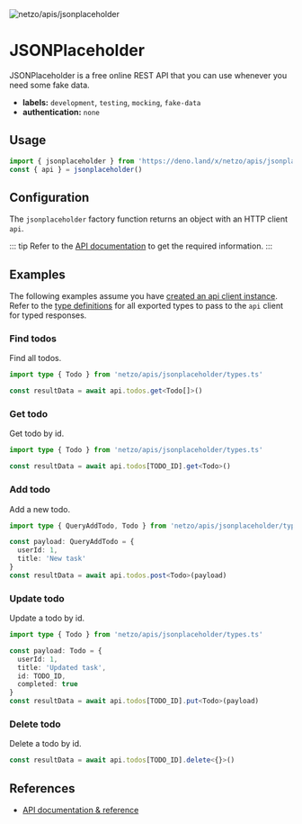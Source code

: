 <img src="https://raw.githubusercontent.com/netzo/netzo/main/assets/apis/jsonplaceholder.svg" alt="netzo/apis/jsonplaceholder" class="mb-5 w-75px">

# JSONPlaceholder

JSONPlaceholder is a free online REST API that you can use whenever you need some fake data.

- **labels:** `development`, `testing`, `mocking`, `fake-data`
- **authentication:** `none`

## Usage

```ts
import { jsonplaceholder } from 'https://deno.land/x/netzo/apis/jsonplaceholder/mod.ts'
const { api } = jsonplaceholder()
```

## Configuration

The `jsonplaceholder` factory function returns an object with an HTTP client `api`.

::: tip Refer to the [API documentation](https://jsonplaceholder.typicode.com/guide/) to get the required information.
:::

## Examples

The following examples assume you have [created an api client instance](#usage). Refer to the [type definitions](https://deno.land/x/netzo/apis/jsonplaceholder/types.ts) for all exported types to pass to the `api` client for typed responses.

### Find todos

Find all todos.

```ts
import type { Todo } from 'netzo/apis/jsonplaceholder/types.ts'

const resultData = await api.todos.get<Todo[]>()
```

### Get todo

Get todo by id.

```ts
import type { Todo } from 'netzo/apis/jsonplaceholder/types.ts'

const resultData = await api.todos[TODO_ID].get<Todo>()
```

### Add todo

Add a new todo.

```ts
import type { QueryAddTodo, Todo } from 'netzo/apis/jsonplaceholder/types.ts'

const payload: QueryAddTodo = {
  userId: 1,
  title: 'New task'
}
const resultData = await api.todos.post<Todo>(payload)
```

### Update todo

Update a todo by id.

```ts
import type { Todo } from 'netzo/apis/jsonplaceholder/types.ts'

const payload: Todo = {
  userId: 1,
  title: 'Updated task',
  id: TODO_ID,
  completed: true
}
const resultData = await api.todos[TODO_ID].put<Todo>(payload)
```

### Delete todo

Delete a todo by id.

```ts
const resultData = await api.todos[TODO_ID].delete<{}>()
```

## References

- [API documentation & reference](https://jsonplaceholder.typicode.com/guide/)

